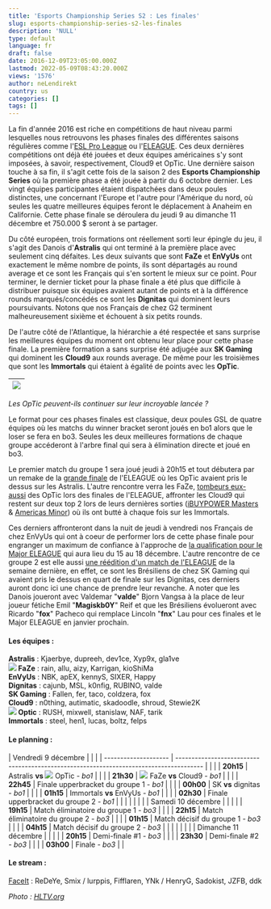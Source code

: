 ```yaml
---
title: 'Esports Championship Series S2 : Les finales'
slug: esports-championship-series-s2-les-finales
description: 'NULL'
type: default
language: fr
draft: false
date: 2016-12-09T23:05:00.000Z
lastmod: 2022-05-09T08:43:20.000Z
views: '1576'
author: neLendirekt
country: us
categories: []
tags: []
---
```

La fin d'année 2016 est riche en compétitions de haut niveau parmi lesquelles nous retrouvons les phases finales des différentes saisons régulières comme l'[ESL Pro League](https:///fr/flash/finales-esl-pro-league-s4-le-recap/7) ou l'[ELEAGUE](https:///fr/flash/eleague-s2-optic-confirme-sa-bonne-forme-du-moment/122). Ces deux dernières compétitions ont déjà été jouées et deux équipes américaines s'y sont imposées, à savoir, respectivement, Cloud9 et OpTic. Une dernière saison touche à sa fin, il s'agit cette fois de la saison 2 des **Esports Championship Series** où la première phase a été jouée à partir du 6 octobre dernier. Les vingt équipes participantes étaient dispatchées dans deux poules distinctes, une concernant l'Europe et l'autre pour l'Amérique du nord, où seules les quatre meilleures équipes feront le déplacement à Anaheim en Californie. Cette phase finale se déroulera du jeudi 9 au dimanche 11 décembre et 750.000 $ seront à se partager.

Du côté européen, trois formations ont réellement sorti leur épingle du jeu, il s'agit des Danois d'**Astralis** qui ont terminé à la première place avec seulement cinq défaites. Les deux suivants que sont **FaZe** et **EnVyUs** ont exactement le même nombre de points, ils sont départagés au round average et ce sont les Français qui s'en sortent le mieux sur ce point. Pour terminer, le dernier ticket pour la phase finale a été plus que difficile à distribuer puisque six équipes avaient autant de points et à la différence rounds marqués/concédés ce sont les **Dignitas** qui dominent leurs poursuivants. Notons que nos Français de chez G2 terminent malheureusement sixième et échouent à six petits rounds.

De l'autre côté de l'Atlantique, la hiérarchie a été respectée et sans surprise les meilleures équipes du moment ont obtenu leur place pour cette phase finale. La première formation a sans surprise été adjugée aux **SK Gaming** qui dominent les **Cloud9** aux rounds average. De même pour les troisièmes que sont les **Immortals** qui étaient à égalité de points avec les **OpTic**.

| ![](/storage/images/58482090b52c8_eleague-optic-winjpeg) |
| -------------------------------------------------------- |

_Les OpTic peuvent-ils continuer sur leur incroyable lancée ?_

Le format pour ces phases finales est classique, deux poules GSL de quatre équipes où les matchs du winner bracket seront joués en bo1 alors que le loser se fera en bo3\. Seules les deux meilleures formations de chaque groupe accéderont à l'arbre final qui sera à élimination directe et joué en bo3.

Le premier match du groupe 1 sera joué jeudi à 20h15 et tout débutera par un remake de la [grande finale](https:///fr/match/459) de l'ELEAGUE où les OpTic avaient pris le dessus sur les Astralis. L'autre rencontre verra les FaZe, [tombeurs eux-aussi](https:///fr/match/458) des OpTic lors des finales de l'ELEAGUE, affronter les Cloud9 qui restent sur deux top 2 lors de leurs dernières sorties ([iBUYPOWER Masters](https:///fr/flash/search/73) & [Americas Minor](https:///fr/flash/search/120)) où ils ont butté à chaque fois sur les Immortals.

Ces derniers affronteront dans la nuit de jeudi à vendredi nos Français de chez EnVyUs qui ont à coeur de performer lors de cette phase finale pour engranger un maximum de confiance à l'approche de [la qualification pour le Major ELEAGUE](https:///fr/flash/eleague-major-qualifier-les-equipes/124) qui aura lieu du 15 au 18 décembre. L'autre rencontre de ce groupe 2 est elle aussi [une réédition d'un match de l'ELEAGUE](https:///fr/match/453) de la semaine dernière, en effet, ce sont les Brésiliens de chez SK Gaming qui avaient pris le dessus en quart de finale sur les Dignitas, ces derniers auront donc ici une chance de prendre leur revanche. A noter que les Danois joueront avec Valdemar "**valde**" Bjorn Vangsa à la place de leur joueur fétiche Emil "**Magiskb0Y**" Reif et que les Brésiliens évolueront avec Ricardo "**fox**" Pacheco qui remplace Lincoln "**fnx**" Lau pour ces finales et le Major ELEAGUE en janvier prochain.  
  
#### Les équipes :

**Astralis** : Kjaerbye, dupreeh, dev1ce, Xyp9x, gla1ve  
**![](/storage/countries/flag/europe_flag_580d21b984714.gif) FaZe** : rain, allu, aizy, Karrigan, kioShiMa  
**EnVyUs** : NBK, apEX, kennyS, SIXER, Happy  
**Dignitas** : cajunb, MSL, k0nfig, RUBINO, valde  
**SK Gaming** : Fallen, fer, taco, coldzera, fox  
**Cloud9** : n0thing, autimatic, skadoodle, shroud, Stewie2K  
**![](/storage/countries/flag/na_flag_58176583b5a4d.png) Optic** : RUSH, mixwell, stanislaw, NAF, tarik  
**Immortals** : steel, hen1, lucas, boltz, felps

#### Le planning :

| Vendredi 9 décembre  |                                                                                        |  |
| -------------------- | -------------------------------------------------------------------------------------- |  |
| |  **20h15**         | Astralis **vs ![](/storage/countries/flag/na_flag_58176583b5a4d.png)** OpTic _\- bo1_  |  |
| |  **21h30**         | ![](/storage/countries/flag/europe_flag_580d21b984714.gif) FaZe **vs** Cloud9 _\- bo1_ |  |
| |  **22h45**         | Finale upperbracket du groupe 1 - _bo1_                                                |  |
| |  **00h00**         | SK **vs** dignitas - _bo1_                                                             |  |
| |  **01h15**         | Immortals **vs** EnVyUs - _bo1_                                                        |  |
| |  **02h30**         | Finale upperbracket du groupe 2 _\- bo1_                                               |  |
| |                    |                                                                                        |  |
| Samedi 10 décembre   |                                                                                        |  |
| |  **19h15**         | Match éliminatoire du groupe 1 _\- bo3_                                                |  |
| |  **22h15**         | Match éliminatoire du groupe 2 _\- bo3_                                                |  |
| |  **01h15**         | Match décisif du groupe 1 _\- bo3_                                                     |  |
| |  **04h15**         | Match décisif du groupe 2 _\- bo3_                                                     |  |
| |                    |                                                                                        |  |
| Dimanche 11 décembre |                                                                                        |  |
| |  **20h15**         | Demi-finale #1 _\- bo3_                                                                |  |
| |  **23h30**         | Demi-finale #2 _\- bo3_                                                                |  |
| |  **03h00**         | Finale _\- bo3_                                                                        |  |

#### **Le stream :**

[FaceIt](https:///fr/stream/twitch/714) : ReDeYe, Smix / lurppis, Fifflaren, YNk / HenryG, Sadokist, JZFB, ddk

_Photo : [HLTV.org](http://www.hltv.org/)_
